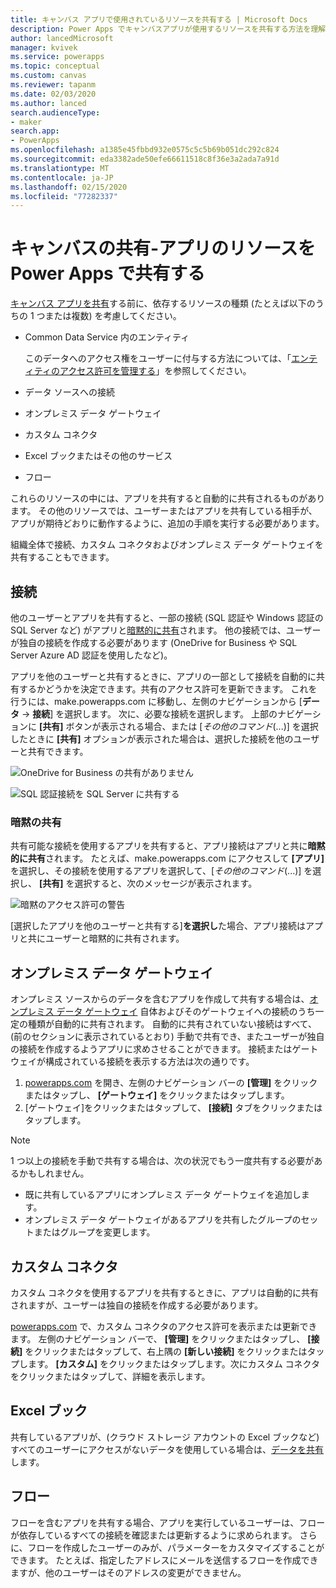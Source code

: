 ```yaml
---
title: キャンバス アプリで使用されているリソースを共有する | Microsoft Docs
description: Power Apps でキャンバスアプリが使用するリソースを共有する方法を理解する
author: lancedMicrosoft
manager: kvivek
ms.service: powerapps
ms.topic: conceptual
ms.custom: canvas
ms.reviewer: tapanm
ms.date: 02/03/2020
ms.author: lanced
search.audienceType:
- maker
search.app:
- PowerApps
ms.openlocfilehash: a1385e45fbbd932e0575c5c5b69b051dc292c824
ms.sourcegitcommit: eda3382ade50efe66611518c8f36e3a2ada7a91d
ms.translationtype: MT
ms.contentlocale: ja-JP
ms.lasthandoff: 02/15/2020
ms.locfileid: "77282337"
---
```

# <a name="share-canvas-app-resources-in-power-apps"></a>キャンバスの共有-アプリのリソースを Power Apps で共有する

[キャンバス アプリを共有](share-app.md)する前に、依存するリソースの種類 (たとえば以下のうちの 1 つまたは複数) を考慮してください。

* Common Data Service 内のエンティティ

    このデータへのアクセス権をユーザーに付与する方法については、「[エンティティのアクセス許可を管理する](share-app.md#manage-entity-permissions)」を参照してください。
    
* データ ソースへの接続
* オンプレミス データ ゲートウェイ
* カスタム コネクタ
* Excel ブックまたはその他のサービス
* フロー

これらのリソースの中には、アプリを共有すると自動的に共有されるものがあります。 その他のリソースでは、ユーザーまたはアプリを共有している相手が、アプリが期待どおりに動作するように、追加の手順を実行する必要があります。

組織全体で接続、カスタム コネクタおよびオンプレミス データ ゲートウェイを共有することもできます。

## <a name="connections"></a>接続

他のユーザーとアプリを共有すると、一部の接続 (SQL 認証や Windows 認証の SQL Server など) がアプリと[暗黙的に共有](share-app-resources.md#implicit-sharing)されます。 他の接続では、ユーザーが独自の接続を作成する必要があります (OneDrive for Business や SQL Server Azure AD 認証を使用したなど)。

アプリを他のユーザーと共有するときに、アプリの一部として接続を自動的に共有するかどうかを決定できます。共有のアクセス許可を更新できます。 これを行うには、make.powerapps.com に移動し、左側のナビゲーションから [**データ** -> **接続**] を選択します。 次に、必要な接続を選択します。 上部のナビゲーションに **[共有]** ボタンが表示される場合、または [*その他のコマンド*(...)] を選択したときに **[共有]** オプションが表示された場合は、選択した接続を他のユーザーと共有できます。

  ![OneDrive for Business の共有がありません](./media/share-app-resources/shared-connections-odb.png)

  ![SQL 認証接続を SQL Server に共有する](./media/share-app-resources/shared-connections-sqlauth.png)

### <a name="implicit-sharing"></a>暗黙の共有

共有可能な接続を使用するアプリを共有すると、アプリ接続はアプリと共に**暗黙的に共有**されます。 たとえば、make.powerapps.com にアクセスして **[アプリ]** を選択し、その接続を使用するアプリを選択して、[*その他のコマンド*(...)] を選択し、 **[共有]** を選択すると、次のメッセージが表示されます。

  ![暗黙のアクセス許可の警告](./media/share-app-resources/share-app-implicit-permission.png)

[選択したアプリを他のユーザーと共有する]**を選択し**た場合、アプリ接続はアプリと共にユーザーと暗黙的に共有されます。

## <a name="on-premises-data-gateways"></a>オンプレミス データ ゲートウェイ
オンプレミス ソースからのデータを含むアプリを作成して共有する場合は、[オンプレミス データ ゲートウェイ](gateway-management.md) 自体およびそのゲートウェイへの接続のうち一定の種類が自動的に共有されます。 自動的に共有されていない接続はすべて、(前のセクションに表示されているとおり) 手動で共有でき、またユーザーが独自の接続を作成するようアプリに求めさせることができます。 接続またはゲートウェイが構成されている接続を表示する方法は次の通りです。

1. [powerapps.com](https://make.powerapps.com?utm_source=padocs&utm_medium=linkinadoc&utm_campaign=referralsfromdoc) を開き、左側のナビゲーション バーの **[管理]** をクリックまたはタップし、 **[ゲートウェイ]** をクリックまたはタップします。
2. [ゲートウェイ]をクリックまたはタップして、 **[接続]** タブをクリックまたはタップします。

> [!NOTE]
> 1 つ以上の接続を手動で共有する場合は、次の状況でもう一度共有する必要があるかもしれません。

* 既に共有しているアプリにオンプレミス データ ゲートウェイを追加します。
* オンプレミス データ ゲートウェイがあるアプリを共有したグループのセットまたはグループを変更します。

## <a name="custom-connectors"></a>カスタム コネクタ
カスタム コネクタを使用するアプリを共有するときに、アプリは自動的に共有されますが、ユーザーは独自の接続を作成する必要があります。

[powerapps.com](https://make.powerapps.com?utm_source=padocs&utm_medium=linkinadoc&utm_campaign=referralsfromdoc) で、カスタム コネクタのアクセス許可を表示または更新できます。 左側のナビゲーション バーで、 **[管理]** をクリックまたはタップし、 **[接続]** をクリックまたはタップして、右上隅の **[新しい接続]** をクリックまたはタップします。 **[カスタム]** をクリックまたはタップします。次にカスタム コネクタをクリックまたはタップして、詳細を表示します。

## <a name="excel-workbooks"></a>Excel ブック
共有しているアプリが、(クラウド ストレージ アカウントの Excel ブックなど) すべてのユーザーにアクセスがないデータを使用している場合は、[データを共有](share-app-data.md)します。

## <a name="flows"></a>フロー
フローを含むアプリを共有する場合、アプリを実行しているユーザーは、フローが依存しているすべての接続を確認または更新するように求められます。 さらに、フローを作成したユーザーのみが、パラメーターをカスタマイズすることができます。 たとえば、指定したアドレスにメールを送信するフローを作成できますが、他のユーザーはそのアドレスの変更ができません。


